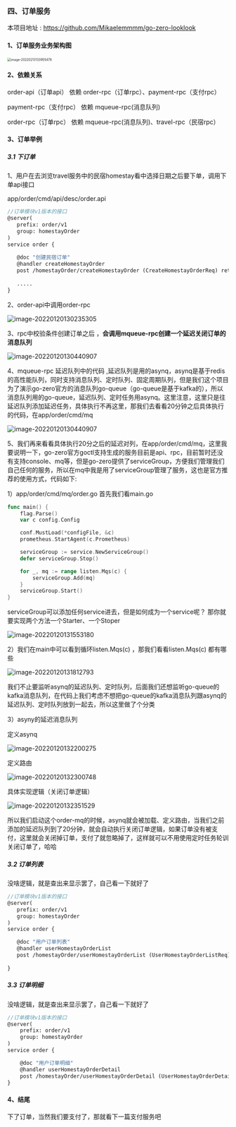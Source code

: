 

### 四、订单服务

本项目地址 :  https://github.com/Mikaelemmmm/go-zero-looklook



#### 1、订单服务业务架构图

<img src="./images/6/image-20220213133955478.png" alt="image-20220213133955478" style="zoom:50%;" />



#### 2、依赖关系

order-api（订单api） 依赖 order-rpc（订单rpc）、payment-rpc（支付rpc）

payment-rpc（支付rpc） 依赖 mqueue-rpc(消息队列)

order-rpc（订单rpc） 依赖 mqueue-rpc(消息队列)、travel-rpc（民宿rpc）





#### 3、订单举例

##### 3.1 下订单

1、用户在去浏览travel服务中的民宿homestay看中选择日期之后要下单，调用下单api接口

app/order/cmd/api/desc/order.api

```protobuf
//订单模块v1版本的接口
@server(
   prefix: order/v1
   group: homestayOrder
)
service order {
   
   @doc "创建民宿订单"
   @handler createHomestayOrder
   post /homestayOrder/createHomestayOrder (CreateHomestayOrderReq) returns (CreateHomestayOrderResp)
   
   .....
}
```



2、order-api中调用order-rpc

![image-20220120130235305](./images/6/image-20220120130235305.png)



3、rpc中校验条件创建订单之后 ，**会调用mqueue-rpc创建一个延迟关闭订单的消息队列**

![image-20220120130440907](./images/6/image-20220120130440907.png)

4、mqueue-rpc 延迟队列中的代码 ,延迟队列是用的asynq，asynq是基于redis的高性能队列，同时支持消息队列、定时队列、固定周期队列，但是我们这个项目为了演示go-zero官方的消息队列go-queue（go-queue是基于kafka的），所以消息队列用的go-queue，延迟队列、定时任务用asynq。这里注意，这里只是往延迟队列添加延迟任务，具体执行不再这里，那我们去看看20分钟之后具体执行的代码，在app/order/cmd/mq

![image-20220120130440907](./images/6/Snipaste_2022-01-20_13-08-02.jpg)

5、我们再来看看具体执行20分之后的延迟对列，在app/order/cmd/mq，这里我要说明一下，go-zero官方goctl支持生成的服务目前是api、rpc，目前暂时还没有支持console、mq等，但是go-zero提供了serviceGroup，方便我们管理我们自己任何的服务，所以在mq中我是用了serviceGroup管理了服务，这也是官方推荐的使用方式，代码如下:



1）app/order/cmd/mq/order.go 首先我们看main.go

```go
func main() {
	flag.Parse()
	var c config.Config

	conf.MustLoad(*configFile, &c)
	prometheus.StartAgent(c.Prometheus)

	serviceGroup := service.NewServiceGroup()
	defer serviceGroup.Stop()

	for _, mq := range listen.Mqs(c) {
		serviceGroup.Add(mq)
	}
	serviceGroup.Start()
}
```

serviceGroup可以添加任何service进去，但是如何成为一个service呢？ 那你就要实现两个方法一个Starter、一个Stoper

![image-20220120131553180](./images/6/image-20220120131553180.png)

2）我们在main中可以看到循环listen.Mqs(c)  ，那我们看看listen.Mqs(c) 都有哪些

![image-20220120131812793](./images/6/image-20220120131812793.png)

我们不止要监听asynq的延迟队列、定时队列，后面我们还想监听go-queue的kafka消息队列，在代码上我们考虑不想把go-queue的kafka消息队列跟asynq的延迟队列、定时队列放到一起去，所以这里做了个分类

3）asyny的延迟消息队列

定义asynq

![image-20220120132200275](./images/6/image-20220120132200275.png)

定义路由

![image-20220120132300748](./images/6/image-20220120132300748.png)

具体实现逻辑（关闭订单逻辑）

![image-20220120132351529](./images/6/image-20220120132351529.png)

所以我们启动这个order-mq的时候，asynq就会被加载、定义路由，当我们之前添加的延迟队列到了20分钟，就会自动执行关闭订单逻辑，如果订单没有被支付，这里就会关闭掉订单，支付了就忽略掉了，这样就可以不用使用定时任务轮训关闭订单了，哈哈



##### 3.2 订单列表

没啥逻辑，就是查出来显示罢了，自己看一下就好了

```protobuf
//订单模块v1版本的接口
@server(
   prefix: order/v1
   group: homestayOrder
)
service order {

   @doc "用户订单列表"
   @handler userHomestayOrderList
   post /homestayOrder/userHomestayOrderList (UserHomestayOrderListReq) returns (UserHomestayOrderListResp)
   
}
```



##### 3.3 订单明细

没啥逻辑，就是查出来显示罢了，自己看一下就好了

```protobuf
//订单模块v1版本的接口
@server(
	prefix: order/v1
	group: homestayOrder
)
service order {

	@doc "用户订单明细"
	@handler userHomestayOrderDetail
	post /homestayOrder/userHomestayOrderDetail (UserHomestayOrderDetailReq) returns (UserHomestayOrderDetailResp)
}
```



#### 4、结尾

下了订单，当然我们要支付了，那就看下一篇支付服务吧














